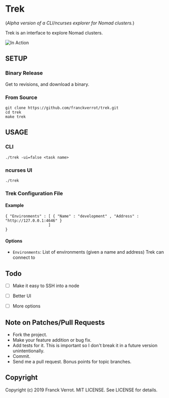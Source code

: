 # Trek

(*Alpha version of a CLI/ncurses explorer for Nomad clusters.*)

Trek is an interface to explore Nomad clusters.

![In Action](https://raw.githubusercontent.com/franckverrot/trek/master/assets/jan-15-screenshot.png)


## SETUP

### Binary Release

Get to revisions, and download a binary.

### From Source

    git clone https://github.com/franckverrot/trek.git
    cd trek
    make trek


## USAGE

### CLI

    ./trek -ui=false <task name>

### ncurses UI

    ./trek


### Trek Configuration File

#### Example

```
{ "Environments" : [ { "Name" : "development" , "Address" : "http://127.0.0.1:4646" }
                   ]
}
```

#### Options

  * `Environments`: List of environments (given a name and address) Trek can connect to



## Todo

* [ ] Make it easy to SSH into a node
* [ ] Better UI
* [ ] More options


## Note on Patches/Pull Requests

* Fork the project.
* Make your feature addition or bug fix.
* Add tests for it. This is important so I don't break it in a
  future version unintentionally.
* Commit.
* Send me a pull request. Bonus points for topic branches.


## Copyright

Copyright (c) 2019 Franck Verrot. MIT LICENSE. See LICENSE for details.